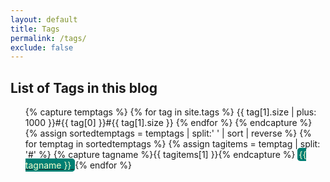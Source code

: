 ```yaml
---
layout: default
title: Tags
permalink: /tags/
exclude: false
---
```

<h2>List of Tags in this blog</h2>
<ul>
{% capture temptags %}
  {% for tag in site.tags %}
    {{ tag[1].size | plus: 1000 }}#{{ tag[0] }}#{{ tag[1].size }}
  {% endfor %}
{% endcapture %}
{% assign sortedtemptags = temptags | split:' ' | sort | reverse %}
{% for temptag in sortedtemptags %}
  {% assign tagitems = temptag | split: '#' %}
  {% capture tagname %}{{ tagitems[1] }}{% endcapture %}
  <!--<a href="/tag/{{ tagname }}"><code class="highligher-rouge"><nobr>{{ tagname    }}</nobr></code></a>-->
  <!--<a href="/tag/{{ tagname }}"><code class="highligher-rouge"><nobr>{{ tagname    }}</nobr></code></a>-->
  <a href="/tag/{{ tagname }}">
	<span style="background-color:#007F73; border:2px solid #007F73; border-radius: 5px; color:#F5FCCD">
		{{	tagname		}}
	</span></a>
{% endfor %}
</ul>